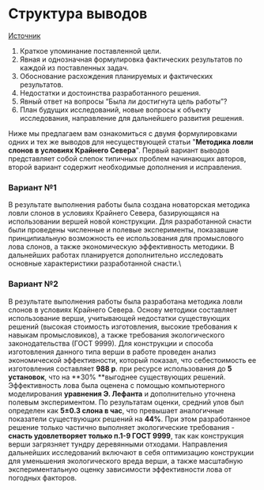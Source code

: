 # Структура выводов

[Источник](https://stepik.org/course/10524/)

1. Краткое упоминание поставленной цели.
2. Явная и однозначная формулировка фактических результатов по каждой из поставленных задач.
3. Обоснование расхождения планируемых и фактических результатов.
4. Недостатки и достоинства разработанного решения.
5. Явный ответ на вопросы “Была ли достигнута цель работы”?
6. План будущих исследований,  новые вопросы к объекту исследования, направление для дальнейшего развития решения.

Ниже мы предлагаем вам ознакомиться с двумя формулировками одних и тех же выводов для несуществующей статьи  "**Методика ловли слонов в условиях Крайнего Севера**". Первый вариант выводов представляет собой слепок типичных проблем начинающих авторов, второй вариант содержит необходимые дополнения и исправления.

### Вариант №1

В результате выполнения работы была создана новаторская методика ловли слонов в условиях Крайнего Севера, базирующаяся на использовании вершей новой конструкции. Для разработанной снасти были проведены численные и полевые эксперименты, показавшие принципиальную возможность ее использования для промыслового лова слонов,  а также экономическую эффективность методики. В дальнейших работах планируется дополнительно исследовать  основные характеристики разработанной снасти.\


### Вариант №2

В результате выполнения работы была разработана методика ловли слонов в условиях Крайнего Севера. Основу методики составляет использование верши, учитывающей недостатки существующих решений (высокая стоимость изготовления, высокие требования к навыкам промысловиков),  а также требования экологического законодательства (ГОСТ 9999). Для конструкции и способа изготовления данного типа верши в работе проведен анализ экономической эффективности, который показал, что себестоимость ее изготовления составляет **988 р**. при ресурсе использования до **5 установок**, что на **30% **выгоднее существующих решений. Эффективность лова была оценена с помощью компьютерного моделирования **уравнения Э. Лефанта** и дополнительно уточнена полевым экспериментом. По результатам оценки, средний улов был определен как **5±0.3 слона в час**, что превышает аналогичные показатели существующих решений на **44%**. При этом разработанное решение только частично выполняет экологические требования - **снасть удовлетворяет только п.1-9 ГОСТ 9999**, так как конструкция верши загрязняет тундру деревянными отходами. Направления дальнейших исследований включают в себя оптимизацию конструкции для уменьшения экологического вреда верши, а также масштабную экспериментальную оценку зависимости эффективности лова от погодных факторов.
